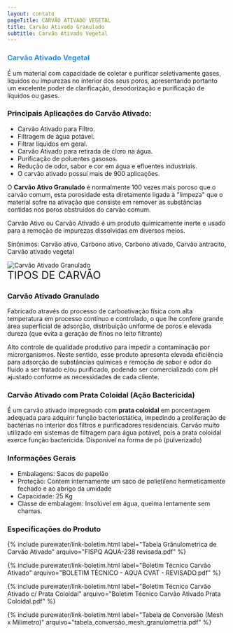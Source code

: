 ```yaml
---
layout: contato
pageTitle: CARVÃO ATIVADO VEGETAL  
title: Carvão Ativado Granulado
subtitle: Carvão Ativado Vegetal
---
```


### <font color="#1E90FF">Carvão Ativado Vegetal</font>

É um material com capacidade de coletar e purificar seletivamente gases, líquidos ou impurezas no interior dos seus poros, apresentando portanto um excelente poder de clarificação, desodorização e purificação de líquidos ou gases.

### Principais Aplicações do Carvão Ativado:

- Carvão Ativado para Filtro.
- Filtragem de água potável.
- Filtrar líquidos em geral.
- Carvão Ativado para retirada de cloro na água.
- Purificação de poluentes gasosos.
- Redução de odor, sabor e cor em água e efluentes industriais.
- O carvão ativado possuí mais de 900 aplicações.

O **Carvão Ativo Granulado** é normalmente 100 vezes mais poroso que o carvão comum, esta porosidade esta diretamente ligada à "limpeza" que o material sofre na ativação que consiste em remover as substâncias contidas nos poros obstruídos do carvão comum. 

Carvão Ativo ou Carvão Ativado é um produto quimicamente inerte e usado para a remoção de impurezas dissolvidas em diversos meios.

Sinônimos: Carvão ativo, Carbono ativo, Carbono ativado, Carvão antracito, Carvão ativado vegetal

<img class="img-responsive pull-right" style="max-width: 50%;" src="../../website/images/Carvão ativado granulado.jpg" alt="Carvão Ativado Granulado">
<br />
<font size="05">TIPOS DE CARVÃO</font>

### Carvão Ativado Granulado 
Fabricado através do processo de carboativação física com alta temperatura em processo contínuo e controlado, o que lhe confere grande área superficial de adsorção, distribuição uniforme de poros e elevada dureza (que evita a geração de finos no leito filtrante)

Alto controle de qualidade produtivo para impedir a contaminação por microrganismos. Neste sentido, esse produto apresenta elevada eficiência para adsorção de substâncias químicas e remoção de sabor e odor do fluido a ser tratado e/ou purificado, podendo ser comercializado com pH ajustado conforme as necessidades de cada cliente.


### Carvão Ativado com Prata Coloidal (Ação Bactericida)
É um carvão ativado impregnado com **prata coloidal** em porcentagem adequada para adquirir função bacteriostática, impedindo a proliferação de bactérias no interior dos filtros e purificadores residenciais.
Carvão muito utilizado em sistemas de filtragem para água potável, pois a prata coloidal exerce função bactericida.
Disponivel na forma de pó (pulverizado)

### Informações Gerais

+ Embalagens: Sacos de papelão
+ Proteção: Contem internamente um saco de polietileno hermeticamente fechado e ao abrigo da umidade
+ Capacidade: 25 Kg 
+ Classe de embalagem: Insolúvel em água, queima lentamente sem  chamas.

### Especificações do Produto

{% include purewater/link-boletim.html 
   label="Tabela Grânulometrica de Carvão Ativado" 
   arquivo="FISPQ AQUA-238 revisada.pdf" %}

{% include purewater/link-boletim.html 
   label="Boletim Técnico Carvão Ativado" 
   arquivo="BOLETIM TÉCNICO - AQUA CVAT - REVISADO.pdf" %}

{% include purewater/link-boletim.html 
   label="Boletim Técnico Carvão Ativado c/ Prata Coloidal" 
   arquivo="Boletim Técnico Carvão Ativado Prata Coloidal.pdf" %}

{% include purewater/link-boletim.html 
   label="Tabela de Conversão (Mesh x Milimetro)" 
   arquivo="tabela_conversão_mesh_granulometria.pdf" %}


